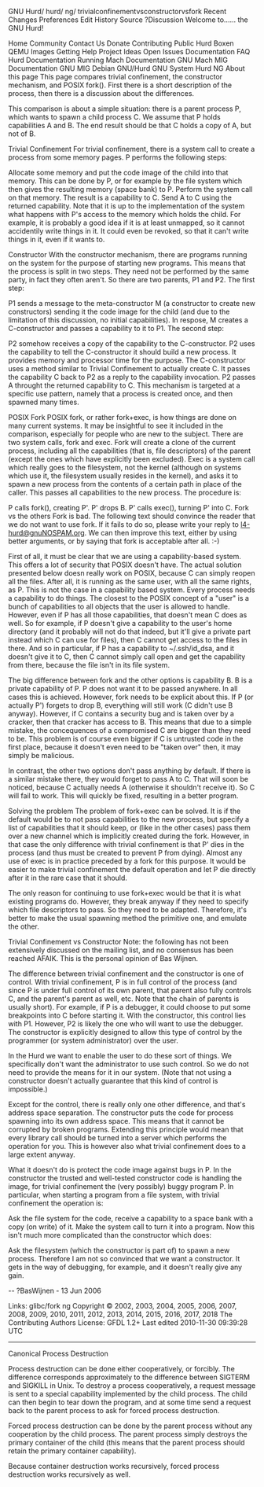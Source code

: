 GNU Hurd/ hurd/ ng/ trivialconfinementvsconstructorvsfork
Recent Changes Preferences
 Edit History Source ?Discussion
Welcome to...... the GNU Hurd!

Home
Community
Contact Us
Donate
Contributing
Public Hurd Boxen
QEMU Images
Getting Help
Project Ideas
Open Issues
Documentation
FAQ
Hurd
Documentation
Running
Mach
Documentation
GNU Mach
MIG
Documentation
GNU MIG
Debian GNU/Hurd
GNU System
Hurd NG
About this page
This page compares trivial confinement, the constructor mechanism, and POSIX fork(). First there is a short description of the process, then there is a discussion about the differences.

This comparison is about a simple situation: there is a parent process P, which wants to spawn a child process C. We assume that P holds capabilities A and B. The end result should be that C holds a copy of A, but not of B.

Trivial Confinement
For trivial confinement, there is a system call to create a process from some memory pages. P performs the following steps:

Allocate some memory and put the code image of the child into that memory. This can be done by P, or for example by the file system which then gives the resulting memory (space bank) to P.
Perform the system call on that memory. The result is a capability to C.
Send A to C using the returned capability.
Note that it is up to the implementation of the system what happens with P's access to the memory which holds the child. For example, it is probably a good idea if it is at least unmapped, so it cannot accidentily write things in it. It could even be revoked, so that it can't write things in it, even if it wants to.

Constructor
With the constructor mechanism, there are programs running on the system for the purpose of starting new programs. This means that the process is split in two steps. They need not be performed by the same party, in fact they often aren't. So there are two parents, P1 and P2. The first step:

P1 sends a message to the meta-constructor M (a constructor to create new constructors) sending it the code image for the child (and due to the limitation of this discussion, no initial capabilities).
In respose, M creates a C-constructor and passes a capability to it to P1.
The second step:

P2 somehow receives a copy of the capability to the C-constructor.
P2 uses the capability to tell the C-constructor it should build a new process. It provides memory and processor time for the purpose.
The C-constructor uses a method similar to Trivial Confinement to actually create C. It passes the capability C back to P2 as a reply to the capability invocation.
P2 passes A throught the returned capability to C.
This mechanism is targeted at a specific use pattern, namely that a process is created once, and then spawned many times.

POSIX Fork
POSIX fork, or rather fork+exec, is how things are done on many current systems. It may be insightful to see it included in the comparison, especially for people who are new to the subject. There are two system calls, fork and exec. Fork will create a clone of the current process, including all the capabilities (that is, file descriptors) of the parent (except the ones which have explicitly been excluded). Exec is a system call which really goes to the filesystem, not the kernel (although on systems which use it, the filesystem usually resides in the kernel), and asks it to spawn a new process from the contents of a certain path in place of the caller. This passes all capabilities to the new process. The procedure is:

P calls fork(), creating P'.
P' drops B.
P' calls exec(), turning P' into C.
Fork vs the others
Fork is bad. The following text should convince the reader that we do not want to use fork. If it fails to do so, please write your reply to l4-hurd@gnuNOSPAM.org. We can then improve this text, either by using better arguments, or by saying that fork is acceptable after all. :-)

First of all, it must be clear that we are using a capability-based system. This offers a lot of security that POSIX doesn't have. The actual solution presented below doesn really work on POSIX, because C can simply reopen all the files. After all, it is running as the same user, with all the same rights, as P. This is not the case in a capability based system. Every process needs a capability to do things. The closest to the POSIX concept of a "user" is a bunch of capabilities to all objects that the user is allowed to handle. However, even if P has all those capabilities, that doesn't mean C does as well. So for example, if P doesn't give a capability to the user's home directory (and it probably will not do that indeed, but it'll give a private part instead which C can use for files), then C cannot get access to the files in there. And so in particular, if P has a capability to ~/.ssh/id_dsa, and it doesn't give it to C, then C cannot simply call open and get the capability from there, because the file isn't in its file system.

The big difference between fork and the other options is capability B. B is a private capability of P. P does not want it to be passed anywhere. In all cases this is achieved. However, fork needs to be explicit about this. If P (or actually P') forgets to drop B, everything will still work (C didn't use B anyway). However, if C contains a security bug and is taken over by a cracker, then that cracker has access to B. This means that due to a simple mistake, the concequences of a compromised C are bigger than they need to be. This problem is of course even bigger if C is untrusted code in the first place, because it doesn't even need to be "taken over" then, it may simply be malicious.

In contrast, the other two options don't pass anything by default. If there is a similar mistake there, they would forget to pass A to C. That will soon be noticed, because C actually needs A (otherwise it shouldn't receive it). So C will fail to work. This will quickly be fixed, resulting in a better program.

Solving the problem
The problem of fork+exec can be solved. It is if the default would be to not pass capabilities to the new process, but specify a list of capabilities that it should keep, or (like in the other cases) pass them over a new channel which is implicitly created during the fork. However, in that case the only difference with trivial confinement is that P' dies in the process (and thus must be created to prevent P from dying). Almost any use of exec is in practice preceded by a fork for this purpose. It would be easier to make trivial confinement the default operation and let P die directly after it in the rare case that it should.

The only reason for continuing to use fork+exec would be that it is what existing programs do. However, they break anyway if they need to specify which file descriptors to pass. So they need to be adapted. Therefore, it's better to make the usual spawning method the primitive one, and emulate the other.

Trivial Confinement vs Constructor
Note: the following has not been extensively discussed on the mailing list, and no consensus has been reached AFAIK. This is the personal opinion of Bas Wijnen.

The difference between trivial confinement and the constructor is one of control. With trivial confinement, P is in full control of the process (and since P is under full control of its own parent, that parent also fully controls C, and the parent's parent as well, etc. Note that the chain of parents is usually short). For example, if P is a debugger, it could choose to put some breakpoints into C before starting it. With the constructor, this control lies with P1. However, P2 is likely the one who will want to use the debugger. The constructor is explicitly designed to allow this type of control by the programmer (or system administrator) over the user.

In the Hurd we want to enable the user to do these sort of things. We specifically don't want the administrator to use such control. So we do not need to provide the means for it in our system. (Note that not using a constructor doesn't actually guarantee that this kind of control is impossible.)

Except for the control, there is really only one other difference, and that's address space separation. The constructor puts the code for process spawning into its own address space. This means that it cannot be corrupted by broken programs. Extending this principle would mean that every library call should be turned into a server which performs the operation for you. This is however also what trivial confinement does to a large extent anyway.

What it doesn't do is protect the code image against bugs in P. In the constructor the trusted and well-tested constructor code is handling the image, for trivial confinement the (very possibly) buggy program P. In particular, when starting a program from a file system, with trivial confinement the operation is:

Ask the file system for the code, receive a capability to a space bank with a copy (on write) of it.
Make the system call to turn it into a program.
Now this isn't much more complicated than the constructor which does:

Ask the filesystem (which the constructor is part of) to spawn a new process.
Therefore I am not so convinced that we want a constructor. It gets in the way of debugging, for example, and it doesn't really give any gain.

-- ?BasWijnen - 13 Jun 2006

Links: glibc/fork ng
Copyright © 2002, 2003, 2004, 2005, 2006, 2007, 2008, 2009, 2010, 2011, 2012, 2013, 2014, 2015, 2016, 2017, 2018 The Contributing Authors	License: GFDL 1.2+	Last edited 2010-11-30 09:39:28 UTC











------------------------------------------------------

Canonical Process Destruction

Process destruction can be done either cooperatively, or forcibly.
The difference corresponds approximately to the difference between
SIGTERM and SIGKILL in Unix.  To destroy a process cooperatively, a
request message is sent to a special capability implemented by the
child process.  The child can then begin to tear down the program, and
at some time send a request back to the parent process to ask for
forced process destruction.

Forced process destruction can be done by the parent process without
any cooperation by the child process.  The parent process simply
destroys the primary container of the child (this means that the
parent process should retain the primary container capability).

Because container destruction works recursively, forced process
destruction works recursively as well.